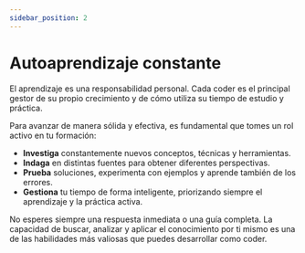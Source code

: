 ```yaml
---
sidebar_position: 2
---
```


# Autoaprendizaje constante
El aprendizaje es una responsabilidad personal.
Cada coder es el principal gestor de su propio crecimiento y de cómo utiliza su tiempo de estudio y práctica.

Para avanzar de manera sólida y efectiva, es fundamental que tomes un rol activo en tu formación:

* **Investiga** constantemente nuevos conceptos, técnicas y herramientas.
* **Indaga** en distintas fuentes para obtener diferentes perspectivas.
* **Prueba** soluciones, experimenta con ejemplos y aprende también de los errores.
* **Gestiona** tu tiempo de forma inteligente, priorizando siempre el aprendizaje y la práctica activa.

No esperes siempre una respuesta inmediata o una guía completa.
La capacidad de buscar, analizar y aplicar el conocimiento por ti mismo es una de las habilidades más valiosas que puedes desarrollar como coder.